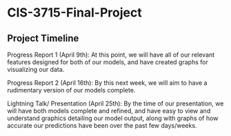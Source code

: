 # CIS-3715-Final-Project

## Project Timeline

Progress Report 1 (April 9th):  At this point, we will have all of our relevant features  designed for both of our models, and have created graphs for visualizing our data.

Progress Report 2 (April 16th):  By this next week, we will aim to have a rudimentary version of our models complete.

Lightning Talk/ Presentation (April 25th): By the time of our presentation, we will have both models complete and refined, and have easy to view and understand graphics detailing our model output, along with graphs of how accurate our predictions have been over the past few days/weeks.
